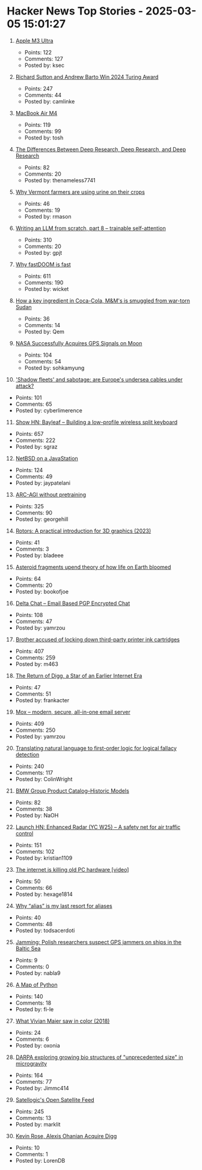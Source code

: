 # Hacker News Top Stories - 2025-03-05 15:01:27

1. [Apple M3 Ultra](https://www.apple.com/newsroom/2025/03/apple-reveals-m3-ultra-taking-apple-silicon-to-a-new-extreme/)
   - Points: 122
   - Comments: 127
   - Posted by: ksec

2. [Richard Sutton and Andrew Barto Win 2024 Turing Award](https://awards.acm.org/about/2024-turing)
   - Points: 247
   - Comments: 44
   - Posted by: camlinke

3. [MacBook Air M4](https://www.apple.com/macbook-air/)
   - Points: 119
   - Comments: 99
   - Posted by: tosh

4. [The Differences Between Deep Research, Deep Research, and Deep Research](https://leehanchung.github.io/blogs/2025/02/26/deep-research/)
   - Points: 82
   - Comments: 20
   - Posted by: thenameless7741

5. [Why Vermont farmers are using urine on their crops](https://www.bbc.com/future/article/20250227-the-vermont-farmers-using-urine-to-grow-their-crops)
   - Points: 46
   - Comments: 19
   - Posted by: rmason

6. [Writing an LLM from scratch, part 8 – trainable self-attention](https://www.gilesthomas.com/2025/03/llm-from-scratch-8-trainable-self-attention)
   - Points: 310
   - Comments: 20
   - Posted by: gpjt

7. [Why fastDOOM is fast](https://fabiensanglard.net/fastdoom/index.html)
   - Points: 611
   - Comments: 190
   - Posted by: wicket

8. [How a key ingredient in Coca-Cola, M&M's is smuggled from war-torn Sudan](https://www.middleeastmonitor.com/20250304-how-a-key-ingredient-in-coca-cola-mms-is-smuggled-from-war-torn-sudan/)
   - Points: 36
   - Comments: 14
   - Posted by: Qem

9. [NASA Successfully Acquires GPS Signals on Moon](https://www.nasa.gov/general/nasa-successfully-acquires-gps-signals-on-moon/)
   - Points: 104
   - Comments: 54
   - Posted by: sohkamyung

10. ['Shadow fleets' and sabotage: are Europe's undersea cables under attack?](https://www.theguardian.com/world/ng-interactive/2025/mar/05/shadow-fleets-subaquatic-sabotage-europe-undersea-internet-cables-under-attack)
   - Points: 101
   - Comments: 65
   - Posted by: cyberlimerence

11. [Show HN: Bayleaf – Building a low-profile wireless split keyboard](https://www.graz.io/articles/bayleaf-wireless-keyboard)
   - Points: 657
   - Comments: 222
   - Posted by: sgraz

12. [NetBSD on a JavaStation](https://fatsquirrel.org/oldfartsalmanac/netbsd-on-a-javastation/)
   - Points: 124
   - Comments: 49
   - Posted by: jaypatelani

13. [ARC-AGI without pretraining](https://iliao2345.github.io/blog_posts/arc_agi_without_pretraining/arc_agi_without_pretraining.html)
   - Points: 325
   - Comments: 90
   - Posted by: georgehill

14. [Rotors: A practical introduction for 3D graphics (2023)](https://jacquesheunis.com/post/rotors/)
   - Points: 41
   - Comments: 3
   - Posted by: bladeee

15. [Asteroid fragments upend theory of how life on Earth bloomed](https://www.nature.com/articles/d41586-025-00264-3)
   - Points: 64
   - Comments: 20
   - Posted by: bookofjoe

16. [Delta Chat – Email Based PGP Encrypted Chat](https://delta.chat/)
   - Points: 108
   - Comments: 47
   - Posted by: yamrzou

17. [Brother accused of locking down third-party printer ink cartridges](https://www.tomshardware.com/peripherals/printers/brother-accused-of-locking-down-third-party-printer-ink-cartridges-via-firmware-updates-removing-older-firmware-versions-from-support-portals)
   - Points: 407
   - Comments: 259
   - Posted by: m463

18. [The Return of Digg, a Star of an Earlier Internet Era](https://www.nytimes.com/2025/03/05/technology/digg-alexis-ohanian-kevin-rose.html)
   - Points: 47
   - Comments: 51
   - Posted by: frankacter

19. [Mox – modern, secure, all-in-one email server](https://www.xmox.nl/)
   - Points: 409
   - Comments: 250
   - Posted by: yamrzou

20. [Translating natural language to first-order logic for logical fallacy detection](https://arxiv.org/abs/2405.02318)
   - Points: 240
   - Comments: 117
   - Posted by: ColinWright

21. [BMW Group Product Catalog–Historic Models](https://www.bmwgroup-classic.com/en/history/historic-modeloverview-bmw.html)
   - Points: 82
   - Comments: 38
   - Posted by: NaOH

22. [Launch HN: Enhanced Radar (YC W25) – A safety net for air traffic control](undefined)
   - Points: 151
   - Comments: 102
   - Posted by: kristian1109

23. [The internet is killing old PC hardware [video]](https://www.youtube.com/watch?v=TE_ePuGAvPM)
   - Points: 50
   - Comments: 66
   - Posted by: hexage1814

24. [Why “alias” is my last resort for aliases](https://evanhahn.com/why-alias-is-my-last-resort-for-aliases/)
   - Points: 40
   - Comments: 48
   - Posted by: todsacerdoti

25. [Jamming: Polish researchers suspect GPS jammers on ships in the Baltic Sea](https://www.heise.de/en/news/Jamming-Polish-researchers-suspect-GPS-jammers-on-ships-in-the-Baltic-Sea-10304169.html)
   - Points: 9
   - Comments: 0
   - Posted by: nabla9

26. [A Map of Python](https://fi-le.net/pypi/)
   - Points: 140
   - Comments: 18
   - Posted by: fi-le

27. [What Vivian Maier saw in color (2018)](https://www.newyorker.com/culture/photo-booth/what-vivian-maier-saw-in-color)
   - Points: 24
   - Comments: 6
   - Posted by: oxonia

28. [DARPA exploring growing bio structures of "unprecedented size" in microgravity](https://sam.gov/opp/426e5868fcf74dd4ada3768b00b09234/view)
   - Points: 164
   - Comments: 77
   - Posted by: Jimmc414

29. [Satellogic's Open Satellite Feed](https://tech.marksblogg.com/satellogic-open-data-feed.html)
   - Points: 245
   - Comments: 13
   - Posted by: marklit

30. [Kevin Rose, Alexis Ohanian Acquire Digg](https://techcrunch.com/2025/03/05/kevin-rose-and-alexis-ohanian-acquire-digg/)
   - Points: 10
   - Comments: 1
   - Posted by: LorenDB

